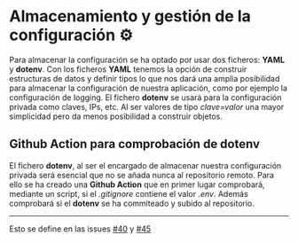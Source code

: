 # Almacenamiento y gestión de la configuración :gear:
Para almacenar la configuración se ha optado por usar dos ficheros: **YAML** y **dotenv**. Con los ficheros **YAML** tenemos la opción de construir estructuras de datos y definir tipos lo que nos dará una amplia posibilidad para almacenar la configuración de nuestra aplicación, como por ejemplo la configuración de logging.
El fichero **dotenv** se usará para la configuración privada como claves, IPs, etc. Al ser valores de tipo _clave=valor_ una mayor simplicidad pero da menos posibilidad a construir objetos.

## Github Action para comprobación de dotenv
El fichero **dotenv**, al ser el encargado de almacenar nuestra configuración privada será esencial que no se añada nunca al repositorio remoto. Para ello se ha creado una **Github Action** que en primer lugar comprobará, mediante un script, si el _.gitignore_ contiene el valor _.env_. Además comprobará si el **dotenv** se ha commiteado y subido al repositorio.

---

Esto se define en las issues [#40](https://github.com/Antobio17/IV/issues/40) y [#45](https://github.com/Antobio17/IV/issues/45) 